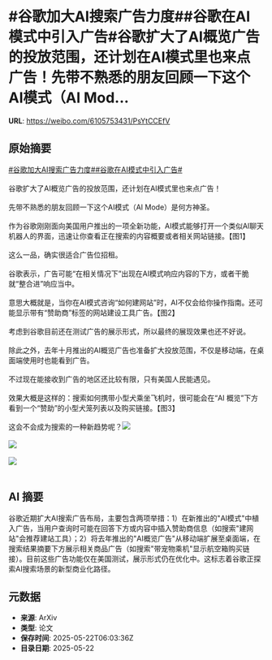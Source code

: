 # #谷歌加大AI搜索广告力度##谷歌在AI模式中引入广告#谷歌扩大了AI概览广告的投放范围，还计划在AI模式里也来点广告！先带不熟悉的朋友回顾一下这个AI模式（AI Mod...

**URL**: https://weibo.com/6105753431/PsYtCCEfV

## 原始摘要

<a href="https://m.weibo.cn/search?containerid=231522type%3D1%26t%3D10%26q%3D%23%E8%B0%B7%E6%AD%8C%E5%8A%A0%E5%A4%A7AI%E6%90%9C%E7%B4%A2%E5%B9%BF%E5%91%8A%E5%8A%9B%E5%BA%A6%23&amp;extparam=%23%E8%B0%B7%E6%AD%8C%E5%8A%A0%E5%A4%A7AI%E6%90%9C%E7%B4%A2%E5%B9%BF%E5%91%8A%E5%8A%9B%E5%BA%A6%23" data-hide=""><span class="surl-text">#谷歌加大AI搜索广告力度#</span></a><a href="https://m.weibo.cn/search?containerid=231522type%3D1%26t%3D10%26q%3D%23%E8%B0%B7%E6%AD%8C%E5%9C%A8AI%E6%A8%A1%E5%BC%8F%E4%B8%AD%E5%BC%95%E5%85%A5%E5%B9%BF%E5%91%8A%23&amp;extparam=%23%E8%B0%B7%E6%AD%8C%E5%9C%A8AI%E6%A8%A1%E5%BC%8F%E4%B8%AD%E5%BC%95%E5%85%A5%E5%B9%BF%E5%91%8A%23" data-hide=""><span class="surl-text">#谷歌在AI模式中引入广告#</span></a><br><br>谷歌扩大了AI概览广告的投放范围，还计划在AI模式里也来点广告！<br><br>先带不熟悉的朋友回顾一下这个AI模式（AI Mode）是何方神圣。<br><br>作为谷歌刚刚面向美国用户推出的一项全新功能，AI模式能够打开一个类似AI聊天机器人的界面，迅速让你查看正在搜索的内容概要或者相关网站链接。【图1】<br><br>这么一品，确实很适合广告位招租。<br><br>谷歌表示，广告可能“在相关情况下”出现在AI模式响应内容的下方，或者干脆就“整合进”响应当中。<br><br>意思大概就是，当你在AI模式咨询“如何建网站”时，AI不仅会给你操作指南。还可能显示带有“赞助商”标签的网站建设工具广告。【图2】<br><br>考虑到谷歌目前还在测试广告的展示形式，所以最终的展现效果也还不好说。<br><br>除此之外，去年十月推出的AI概览广告也准备扩大投放范围，不仅是移动端，在桌面端使用时也能看到广告。<br><br>不过现在能接收到广告的地区还比较有限，只有美国人民能遇见。<br><br>效果大概是这样的：搜索如何携带小型犬乘坐飞机时，很可能会在“AI 概览”下方看到一个“赞助”的小型犬笼列表以及购买链接。【图3】<br><br>这会不会成为搜索的一种新趋势呢？<img style="" src="https://tvax1.sinaimg.cn/large/006Fd7o3gy1i1o31v73nrj31uo1uoarf.jpg" referrerpolicy="no-referrer"><br><br><img style="" src="https://tvax3.sinaimg.cn/large/006Fd7o3gy1i1o32om9o5g30rs0fmb2d.gif" referrerpolicy="no-referrer"><br><br><img style="" src="https://tvax3.sinaimg.cn/large/006Fd7o3gy1i1o320yg1bj30zk0nkwoi.jpg" referrerpolicy="no-referrer"><br><br>

## AI 摘要

谷歌近期扩大AI搜索广告布局，主要包含两项举措：1）在新推出的"AI模式"中植入广告，当用户查询时可能在回答下方或内容中插入赞助商信息（如搜索"建网站"会推荐建站工具）；2）将去年推出的"AI概览广告"从移动端扩展至桌面端，在搜索结果摘要下方展示相关商品广告（如搜索"带宠物乘机"显示航空箱购买链接）。目前这些广告功能仅在美国测试，展示形式仍在优化中。这标志着谷歌正探索AI搜索场景的新型商业化路径。

## 元数据

- **来源**: ArXiv
- **类型**: 论文
- **保存时间**: 2025-05-22T06:03:36Z
- **目录日期**: 2025-05-22
